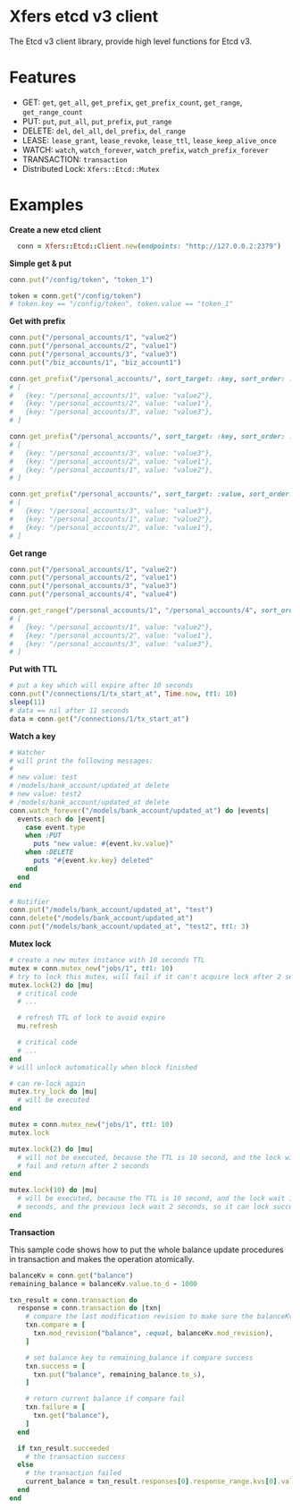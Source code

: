 # Xfers etcd v3 client
The Etcd v3 client library, provide high level functions for Etcd v3.

# Features
* GET: `get`, `get_all`, `get_prefix`, `get_prefix_count`, `get_range`, `get_range_count`
* PUT: `put`, `put_all`, `put_prefix`, `put_range`
* DELETE: `del`, `del_all`, `del_prefix`, `del_range`
* LEASE: `lease_grant`, `lease_revoke`, `lease_ttl`, `lease_keep_alive_once`
* WATCH: `watch`, `watch_forever`, `watch_prefix`, `watch_prefix_forever`
* TRANSACTION: `transaction`
* Distributed Lock: `Xfers::Etcd::Mutex`

# Examples

**Create a new etcd client**
```ruby
  conn = Xfers::Etcd::Client.new(endpoints: "http://127.0.0.2:2379")
```

**Simple get & put**

```ruby
conn.put("/config/token", "token_1")

token = conn.get("/config/token")
# token.key == "/config/token", token.value == "token_1"
```

**Get with prefix**
```ruby
conn.put("/personal_accounts/1", "value2")
conn.put("/personal_accounts/2", "value1")
conn.put("/personal_accounts/3", "value3")
conn.put("/biz_accounts/1", "biz_account1")

conn.get_prefix("/personal_accounts/", sort_target: :key, sort_order: :ascend).map { |kv| { key: kv.key, value: kv.value } }
# [
#   {key: "/personal_accounts/1", value: "value2"},
#   {key: "/personal_accounts/2", value: "value1"},
#   {key: "/personal_accounts/3", value: "value3"},
# ]

conn.get_prefix("/personal_accounts/", sort_target: :key, sort_order: :descend).map { |kv| { key: kv.key, value: kv.value } }
# [
#   {key: "/personal_accounts/3", value: "value3"},
#   {key: "/personal_accounts/2", value: "value1"},
#   {key: "/personal_accounts/1", value: "value2"},
# ]

conn.get_prefix("/personal_accounts/", sort_target: :value, sort_order: :ascend).map { |kv| { key: kv.key, value: kv.value } }
# [
#   {key: "/personal_accounts/3", value: "value3"},
#   {key: "/personal_accounts/1", value: "value2"},
#   {key: "/personal_accounts/2", value: "value1"},
# ]
```

**Get range**
```ruby
conn.put("/personal_accounts/1", "value2")
conn.put("/personal_accounts/2", "value1")
conn.put("/personal_accounts/3", "value3")
conn.put("/personal_accounts/4", "value4")

conn.get_range("/personal_accounts/1", "/personal_accounts/4", sort_order: :ascend).map { |kv| { key: kv.key, value: kv.value } }
# [
#   {key: "/personal_accounts/1", value: "value2"},
#   {key: "/personal_accounts/2", value: "value1"},
#   {key: "/personal_accounts/3", value: "value3"},
# ]

```

**Put with TTL**
```ruby
# put a key which will expire after 10 seconds
conn.put("/connections/1/tx_start_at", Time.now, ttl: 10)
sleep(11)
# data == nil after 11 seconds
data = conn.get("/connections/1/tx_start_at")
```

**Watch a key**
```ruby
# Watcher
# will print the following messages:
#
# new value: test
# /models/bank_account/updated_at delete
# new value: test2
# /models/bank_account/updated_at delete
conn.watch_forever("/models/bank_account/updated_at") do |events|
  events.each do |event|
    case event.type
    when :PUT
      puts "new value: #{event.kv.value}"
    when :DELETE
      puts "#{event.kv.key} deleted"
    end
  end
end
```

```ruby
# Notifier
conn.put("/models/bank_account/updated_at", "test")
conn.delete("/models/bank_account/updated_at")
conn.put("/models/bank_account/updated_at", "test2", ttl: 3)
```

**Mutex lock**

```ruby
# create a new mutex instance with 10 seconds TTL
mutex = conn.mutex_new("jobs/1", ttl: 10)
# try to lock this mutex, will fail if it can't acquire lock after 2 second
mutex.lock(2) do |mu|
  # critical code
  # ...

  # refresh TTL of lock to avoid expire
  mu.refresh

  # critical code
  # ...
end
# will unlock automatically when block finished

# can re-lock again
mutex.try_lock do |mu|
  # will be executed
end
```

```ruby
mutex = conn.mutex_new("jobs/1", ttl: 10)
mutex.lock

mutex.lock(2) do |mu|
  # will not be executed, because the TTL is 10 second, and the lock will
  # fail and return after 2 seconds
end

mutex.lock(10) do |mu|
  # will be executed, because the TTL is 10 second, and the lock wait 10
  # seconds, and the previous lock wait 2 seconds, so it can lock successfully
end
```

**Transaction**

This sample code shows how to put the whole balance update procedures in transaction and makes the operation atomically.
```ruby
balanceKv = conn.get("balance")
remaining_balance = balanceKv.value.to_d - 1000

txn_result = conn.transaction do
  response = conn.transaction do |txn|
    # compare the last modification revision to make sure the balanceKv didn't modified by others
    txn.compare = [
      txn.mod_revision("balance", :equal, balanceKv.mod_revision),
    ]

    # set balance key to remaining_balance if compare success
    txn.success = [
      txn.put("balance", remaining_balance.to_s),
    ]

    # return current balance if compare fail
    txn.failure = [
      txn.get("balance"),
    ]
  end

  if txn_result.succeeded
    # the transaction success
  else
    # the transaction failed
    current_balance = txn_result.responses[0].response_range.kvs[0].value.to_d
  end
end

```
